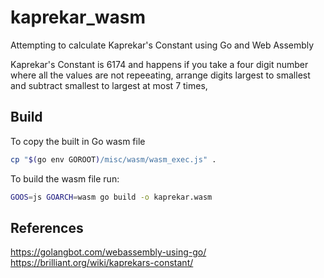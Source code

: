 # kaprekar_wasm
Attempting to calculate Kaprekar's Constant using Go and Web Assembly

Kaprekar's Constant is 6174 and happens if you take a four digit number where all the values are not repeeating, arrange digits largest to smallest and subtract smallest to largest at most 7 times,

## Build

To copy the built in Go wasm file
```bash
cp "$(go env GOROOT)/misc/wasm/wasm_exec.js" .
```

To build the wasm file run:

```bash
GOOS=js GOARCH=wasm go build -o kaprekar.wasm
```


## References
https://golangbot.com/webassembly-using-go/
https://brilliant.org/wiki/kaprekars-constant/